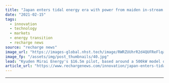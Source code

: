 ```yaml
---
title: "Japan enters tidal energy era with power from maiden in-stream tidal turbine"
date: "2021-02-15"
tags: 
  - innovation
  - technology
  - markets
  - energy transition
  - recharge news
source: "recharge news"
image_url: "https://images-global.nhst.tech/image/RWRZUUhrR2d4QUFReFlqaG9RUmNRdkorbFdaN3F1TkVyVVNTTjdFY2MrND0=/nhst/binary/48f06b52171b188cfc0d041c6cb2cdf0"
image_fp: "/assets/img/post_thumbnails/40.jpg"
lead: "Kyuden Mirai Energy's $16.5m pilot, based around a 500kW model of Simec Atlantis AR1500 technology, generates lead-off 10MWh at location in straits of Naru Island"
article_url: "https://www.rechargenews.com/innovation/japan-enters-tidal-energy-era-with-power-from-maiden-in-stream-tidal-turbine/2-1-963258"
---
```


---
